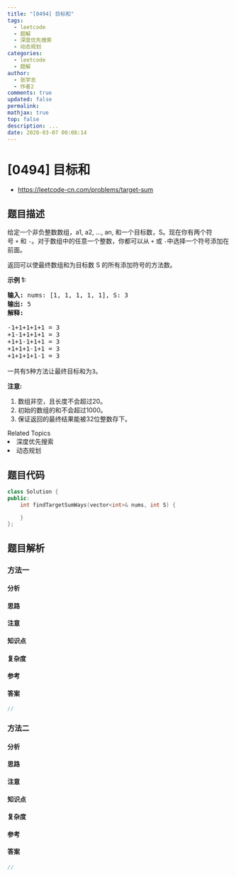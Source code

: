 ```yaml
---
title: "[0494] 目标和"
tags:
  - leetcode
  - 题解
  - 深度优先搜索
  - 动态规划
categories:
  - leetcode
  - 题解
author:
  - 张学志
  - 作者2
comments: true
updated: false
permalink:
mathjax: true
top: false
description: ...
date: 2020-03-07 00:08:14
---
```



# [0494] 目标和
* https://leetcode-cn.com/problems/target-sum


## 题目描述

<p>给定一个非负整数数组，a1, a2, ..., an, 和一个目标数，S。现在你有两个符号&nbsp;<code>+</code>&nbsp;和&nbsp;<code>-</code>。对于数组中的任意一个整数，你都可以从&nbsp;<code>+</code>&nbsp;或&nbsp;<code>-</code>中选择一个符号添加在前面。</p>

<p>返回可以使最终数组和为目标数 S 的所有添加符号的方法数。</p>

<p><strong>示例 1:</strong></p>

<pre><strong>输入:</strong> nums: [1, 1, 1, 1, 1], S: 3
<strong>输出:</strong> 5
<strong>解释:</strong> 

-1+1+1+1+1 = 3
+1-1+1+1+1 = 3
+1+1-1+1+1 = 3
+1+1+1-1+1 = 3
+1+1+1+1-1 = 3

一共有5种方法让最终目标和为3。
</pre>

<p><strong>注意:</strong></p>

<ol>
	<li>数组非空，且长度不会超过20。</li>
	<li>初始的数组的和不会超过1000。</li>
	<li>保证返回的最终结果能被32位整数存下。</li>
</ol>
<div><div>Related Topics</div><div><li>深度优先搜索</li><li>动态规划</li></div></div>


## 题目代码

```cpp
class Solution {
public:
    int findTargetSumWays(vector<int>& nums, int S) {

    }
};
```


## 题目解析


### 方法一

#### 分析

#### 思路

#### 注意

#### 知识点

#### 复杂度

#### 参考

#### 答案

```cpp
//
```


### 方法二

#### 分析

#### 思路

#### 注意

#### 知识点

#### 复杂度

#### 参考

#### 答案

```cpp
//
```


